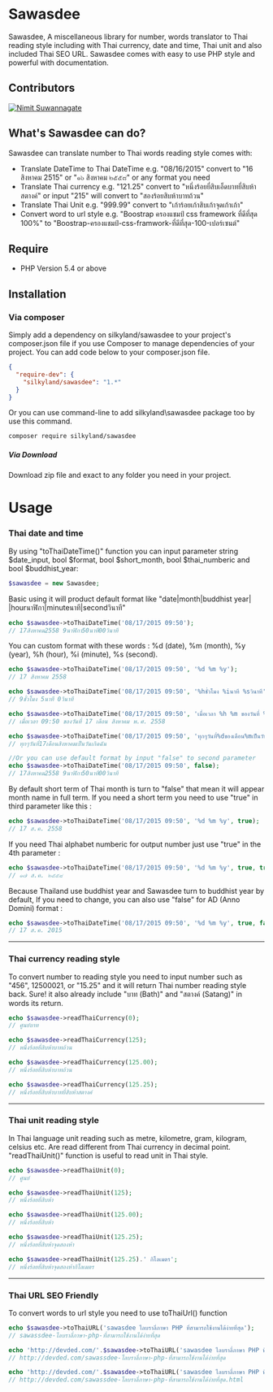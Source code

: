# Sawasdee

Sawasdee, A miscellaneous library for number, words translator to Thai reading style including with Thai currency, date and time, Thai unit and also included Thai SEO URL. Sawasdee comes with easy to use PHP style and powerful with documentation.

## Contributors

[![Nimit Suwannagate](https://avatars0.githubusercontent.com/u/1168777?v=4&s=84)](https://github.com/ethaizone)

## What's Sawasdee can do?

Sawasdee can translate number to Thai words reading style comes with:

* Translate DateTime to Thai DateTime e.g. "08/16/2015" convert to "16 สิงหาคม 2515" or "๑๖ สิงหาคม ๒๕๕๘" or any format you need
* Translate Thai currency e.g. "121.25" convert to "หนึ่งร้อยยี่สิบเอ็ดบาทยี่สิบห้าสตางค์" or input "215" will convert to "สองร้อยสิบห้าบาทถ้วน"
* Translate Thai Unit e.g. "999.99" convert to "เก้าร้อยเก้าสิบเก้าจุดเก้าเก้า"
* Convert word to url style e.g. "Boostrap ครองแชมป์ css framework ที่ดีที่สุด 100%" to "Boostrap-ครองแชมป์-css-framwork-ที่ดีที่สุด-100-เปอร์เซนต์"

## Require

* PHP Version 5.4 or above

## Installation

### Via composer

Simply add a dependency on silkyland/sawasdee to your project's composer.json file if you use Composer to manage dependencies of your project. You can add code below to your composer.json file.

```json
{
  "require-dev": {
    "silkyland/sawasdee": "1.*"
  }
}
```

Or you can use command-line to add silkyland\sawasdee package too by use this command.

```bash
composer require silkyland/sawasdee
```

##### Via Download

Download zip file and exact to any folder you need in your project.

# Usage

### Thai date and time

By using "toThaiDateTime()" function you can input parameter string $date_input, bool $format, bool $short_month, bool $thai_numberic and bool $buddhist_year:

```php
$sawasdee = new Sawasdee;
```

Basic using it will product default format like "date|month|buddhist year| |hourนาฬิกา|minuteนาที|secondวินาที"

```php
echo $sawasdee->toThaiDateTime('08/17/2015 09:50');  
// 17สิงหาคม2558 9นาฬิกา50นาที00วินาที
```

You can custom format with these words : %d (date), %m (month), %y (year), %h (hour), %i (minute), %s (second).

```php
echo $sawasdee->toThaiDateTime('08/17/2015 09:50', '%d %m %y');
// 17 สิงหาคม 2558

echo $sawasdee->toThaiDateTime('08/17/2015 09:50', '%hชั่วโมง %iนาที %sวินาที');
// 9ชั่วโมง 5นาที 0วินาที

echo $sawasdee->toThaiDateTime('08/17/2015 09:50', 'เมื่อเวลา %h %m ของวันที่ %d เดือน %m พ.ศ. %y');
// เมื่อเวลา 09:50 ของวันที่ 17 เดือน สิงหาคม พ.ศ. 2558

echo $sawasdee->toThaiDateTime('08/17/2015 09:50', 'ทุกๆวันที่%dของเดือน%mเป็นวันเกิดฉัน');
// ทุกๆวันที่17เดือนสิงหาคมเป็นวันเกิดฉัน

//Or you can use default format by input "false" to second parameter
echo $sawasdee->toThaiDateTime('08/17/2015 09:50', false);
// 17สิงหาคม2558 9นาฬิกา50นาที00วินาที
```

By default short term of Thai month is turn to "false" that mean it will appear month name in full term. If you need a short term you need to use "true" in third parameter like this :

```php
echo $sawasdee->toThaiDateTime('08/17/2015 09:50', '%d %m %y', true);
// 17 ส.ค. 2558
```

If you need Thai alphabet numberic for output number just use "true" in the 4th parameter :

```php
echo $sawasdee->toThaiDateTime('08/17/2015 09:50', '%d %m %y', true, true);
// ๑๗ ส.ค. ๒๕๕๘
```

Because Thailand use buddhist year and Sawasdee turn to buddhist year by default, If you need to change, you can also use "false" for AD (Anno Domini) format :

```php
echo $sawasdee->toThaiDateTime('08/17/2015 09:50', '%d %m %y', true, false, false);
// 17 ส.ค. 2015
```

---

### Thai currency reading style

To convert number to reading style you need to input number such as "456", 12500021, or "15.25" and it will return Thai number reading style back. Sure! it also already include "บาท (Bath)" and "สตางค์ (Satang)" in words its return.

```php
echo $sawasdee->readThaiCurrency(0);
// ศูนย์บาท

echo $sawasdee->readThaiCurrency(125);
// หนึ่งร้อยยี่สิบห้าบาทถ้วน

echo $sawasdee->readThaiCurrency(125.00);
// หนึ่งร้อยยี่สิบห้าบาทถ้วน

echo $sawasdee->readThaiCurrency(125.25);
// หนึ่งร้อยยี่สิบห้าบาทยี่สิบห้าสตางค์
```

---

### Thai unit reading style

In Thai language unit reading such as metre, kilometre, gram, kilogram, celsius etc. Are read different from Thai currency in decimal point. "readThaiUnit()" function is useful to read unit in Thai style.

```php
echo $sawasdee->readThaiUnit(0);
// ศูนย์

echo $sawasdee->readThaiUnit(125);
// หนึ่งร้อยยี่สิบห้า

echo $sawasdee->readThaiUnit(125.00);
// หนึ่งร้อยยี่สิบห้า

echo $sawasdee->readThaiUnit(125.25);
// หนึ่งร้อยยี่สิบห้าจุดสองห้า

echo $sawasdee->readThaiUnit(125.25).' กิโลเมตร';
// หนึ่งร้อยยี่สิบห้าจุดสองห้ากิโลเมตร
```

---

### Thai URL SEO Friendly

To convert words to url style you need to use toThaiUrl() function

```php
echo $sawasdee->toThaiURL('sawasdee ไลบราลี่ภาษา PHP ที่สามารถใช้งานได้ง่ายที่สุด');
// sawassdee-ไลบราลี่ภาษา-php-ที่สามารถใช้งานได้ง่ายที่สุด

echo 'http://devded.com/'.$sawasdee->toThaiURL('sawasdee ไลบราลี่ภาษา PHP ที่สามารถใช้งานได้ง่ายที่สุด');
// http://devded.com/sawassdee-ไลบราลี่ภาษา-php-ที่สามารถใช้งานได้ง่ายที่สุด

echo 'http://devded.com/'.$sawasdee->toThaiURL('sawasdee ไลบราลี่ภาษา PHP ที่สามารถใช้งานได้ง่ายที่สุด').'html';
// http://devded.com/sawassdee-ไลบราลี่ภาษา-php-ที่สามารถใช้งานได้ง่ายที่สุด.html
```
